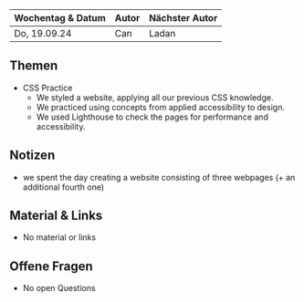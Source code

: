 | Wochentag & Datum | Autor | Nächster Autor |
| :---------------- | :---- | :------------- |
| Do, 19.09.24      | Can   | Ladan          |

## Themen

- CSS Practice
  - We styled a website, applying all our previous CSS knowledge.
  - We practiced using concepts from applied accessibility to design.
  - We used Lighthouse to check the pages for performance and accessibility.

## Notizen

- we spent the day creating a website consisting of three webpages (+ an additional fourth one)

## Material & Links

- No material or links

## Offene Fragen

- No open Questions
